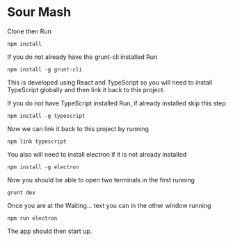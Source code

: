 # Sour Mash

Clone then Run

`npm install`

If you do not already have the grunt-cli installed Run

`npm install -g grunt-cli`

This is developed using React and TypeScript so you will need to install TypeScript
globally and then link it back to this project.

If you do not have TypeScript installed Run, if already installed skip this step

`npm install -g typescript`

Now we can link it back to this project by running

`npm link typescript`

You also will need to install electron if it is not already installed

`npm install -g electron`

Now you should be able to open two terminals in the first running

`grunt dev`

Once you are at the Waiting... text you can in the other window running

`npm run electron`

The app should then start up.